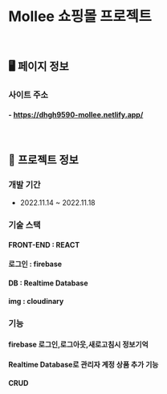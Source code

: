 # Mollee 쇼핑몰 프로젝트

<br>

## 🖥 페이지 정보

### 사이트 주소 

#### - https://dhgh9590-mollee.netlify.app/

<br>

## 🧬 프로젝트 정보

### 개발 기간
* 2022.11.14 ~ 2022.11.18

### 기술 스택
#### FRONT-END : REACT
#### 로그인 : firebase
#### DB : Realtime Database
#### img : cloudinary

### 기능
#### firebase 로그인,로그아웃,새로고침시 정보기억
#### Realtime Database로 관리자 계정 상품 추가 기능
#### CRUD
